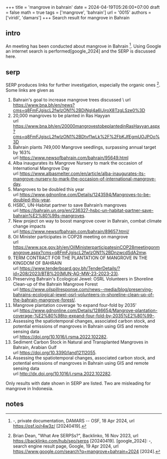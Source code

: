 +++
title = 'mangrove in bahrain'
date = 2024-04-19T05:26:00+07:00
draft = false
math = true
tags = ['mangrove', 'bahrain']
url = '0015'
authors = ['viridi', 'damars']
+++
Search result for mangrove in Bahrain <!--more-->


## intro
An meeting has been conducted about mangrove in Bahrain [^damars_2024]. Using Google an internet search is performed[google_2024] and the SERP is discussed here.


## serp
SERP produces links for further investigation, especially the organic ones [^dean_2023]. Some links are given as 

1. Bahrain's goal to increase mangrove trees discussed \ url https://www.bna.bh/en/news?cms=q8FmFJgiscL2fwIzON1%2BDiNgl4a6IJjroX8TzgLSze0%3D
2. 20,000 mangroves to be planted in Ras Hayyan \
url https://www.bna.bh/en/20000mangrovestobeplantedinRasHayyan.aspx?cms=q8FmFJgiscL2fwIzON1%2BDtvf1wLk%2F%2FbKJfEgmUOJPOo%3D
3. Bahrain plants 749,000 Mangrove seedlings, surpassing annual target by 163% \
url https://www.newsofbahrain.com/bahrain/95649.html
4. Alba inaugurates its Mangrove Nursery to mark the occasion of International Mangrove Day \
url https://www.albasmelter.com/en/article/alba-inaugurates-its-mangrove-nursery-to-mark-the-occasion-of-international-mangrove-day.
5. Mangroves to be doubled this year \
url https://www.gdnonline.com/Details/1243594/Mangroves-to-be-doubled-this-year.
6. HSBC, UN-Habitat partner to save Bahrain’s mangroves \
url https://bahrain.un.org/en/236327-hsbc-un-habitat-partner-save-bahrain%E2%80%99s-mangroves.
7. New project on way to boost mangrove cover in Bahrain, combat climate change impacts \
url https://www.newsofbahrain.com/bahrain/89657.html/
8. Oil Minister participates in COP28 meeting on mangrove \
url https://www.sce.gov.bh/en/OilMinisterparticipatesinCOP28meetingonmangrove.aspx?cms=q8FmFJgiscL2fwIzON1%2BDnzwcdSdA2mw.
9. TERM CONTRACT FOR THE PLANTATION OF MANGROVE IN THE KINGDOM OF BAHRAIN \
url https://www.tenderboard.gov.bh/TenderDetails/?id=208/2023/BTB%20(MUN-AG-MW-23-2023-23).
10. Preserving Bahrain's Ecological Jewel: OSRL Volunteers in Shoreline Clean-up of the Bahrain Mangrove Forest \
url https://www.oilspillresponse.com/news--media/blog/preserving-bahrains-ecological-jewel-osrl-volunteers-in-shoreline-clean-up-of-the-bahrain-mangrove-forest/.
11. Mangrove plantation coverage ‘to expand four-fold by 2035’ \
url https://www.gdnonline.com/Details/1286654/Mangrove-plantation-coverage-%E2%80%98to-expand-four-fold-by-2035%E2%80%99-.
12. Assessing the spatiotemporal changes, associated carbon stock, and potential emissions of mangroves in Bahrain using GIS and remote sensing data \
url https://doi.org/10.1016/j.rsma.2022.102282.
13. Sediment Carbon Stock in Natural and Transplanted Mangroves in Bahrain, Arabian Gulf \
url https://doi.org/10.3390/land12112055.
14. Assessing the spatiotemporal changes, associated carbon stock, and potential emissions of mangroves in Bahrain using GIS and remote sensing data \
url http://dx.doi.org/10.1016/j.rsma.2022.102282.

Only results with date shown in SERP are listed. Two are misleading for mangrove in Indonesia.


## notes
[^damars_2024]: -, private documentation, DAMARS -- OSF, 18 Apr 2024, url https://osf.io/r4w3z/ [20240419].
[^dean_2023]: Brian Dean, "What Are SERPSs?", Backlinko, 16 Nov 2023, url https://backlinko.com/hub/seo/serps [20240419].
[google_2024]: -, search engine result page, Google, 19 Apr 2024, url https://www.google.com/search?q=mangrove+bahrain+2024 [2024].
